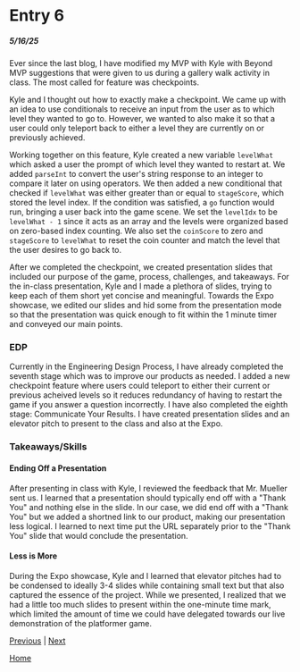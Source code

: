 # Entry 6
##### 5/16/25

Ever since the last blog, I have modified my MVP with Kyle with Beyond MVP suggestions that were given to us during a gallery walk activity in class. The most called for feature was checkpoints.

Kyle and I thought out how to exactly make a checkpoint. We came up with an idea to use conditionals to receive an input from the user as to which level they wanted to go to. However, we wanted to also make it so that a user could only teleport back to either a level they are currently on or previously achieved.

Working together on this feature, Kyle created a new variable `levelWhat` which asked a user the prompt of which level they wanted to restart at. We added `parseInt` to convert the user's string response to an integer to compare it later on using operators. We then added a new conditional that checked if `levelWhat` was either greater than or equal to `stageScore`, which stored the level index. If the condition was satisfied, a `go` function would run, bringing a user back into the game scene. We set the `levelIdx` to be `levelWhat - 1` since it acts as an array and the levels were organized based on zero-based index counting. We also set the `coinScore` to zero and `stageScore` to `levelWhat` to reset the coin counter and match the level that the user desires to go back to.

After we completed the checkpoint, we created presentation slides that included our purpose of the game, process, challenges, and takeaways. For the in-class presentation, Kyle and I made a plethora of slides, trying to keep each of them short yet concise and meaningful. Towards the Expo showcase, we edited our slides and hid some from the presentation mode so that the presentation was quick enough to fit within the 1 minute timer and conveyed our main points.


### EDP
Currently in the Engineering Design Process, I have already completed the seventh stage which was to improve our products as needed. I added a new checkpoint feature where users could teleport to either their current or previous acheived levels so it reduces redundancy of having to restart the game if you answer a question incorrectly. I have also completed the eighth stage: Communicate Your Results. I have created presentation slides and an elevator pitch to present to the class and also at the Expo.

### Takeaways/Skills

#### Ending Off a Presentation
After presenting in class with Kyle, I reviewed the feedback that Mr. Mueller sent us. I learned that a presentation should typically end off with a "Thank You" and nothing else in the slide. In our case, we did end off with a "Thank You" but we added a shortned link to our product, making our presentation less logical. I learned to next time put the URL separately prior to the "Thank You" slide that would conclude the presentation.

#### Less is More
During the Expo showcase, Kyle and I learned that elevator pitches had to be condensed to ideally 3-4 slides while containing small text but that also captured the essence of the project. While we presented, I realized that we had a little too much slides to present within the one-minute time mark, which limited the amount of time we could have delegated towards our live demonstration of the platformer game.


[Previous](entry05.md) | [Next](entry07.md)

[Home](../README.md)
